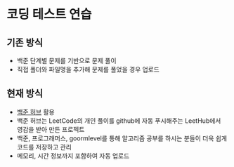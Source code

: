 # 코딩 테스트 연습

## 기존 방식

- 백준 단계별 문제를 기반으로 문제 풀이
- 직접 폴더와 파일명을 추가해 문제를 풀었을 경우 업로드


## 현재 방식

- [백준 허브](https://github.com/BaekjoonHub/BaekjoonHub) 활용
- 백준 허브는 LeetCode의 개인 풀이를 github에 자동 푸시해주는 LeetHub에서 영감을 받아 만든 프로젝트
- 백준, 프로그래머스, goormlevel를 통해 알고리즘 공부를 하시는 분들이 더욱 쉽게 코드를 저장하고 관리
- 메모리, 시간 정보까지 포함하여 자동 업로드
